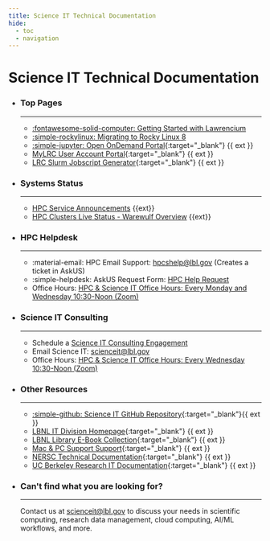 ```yaml
---
title: Science IT Technical Documentation
hide:
  - toc
  - navigation
---
```


# **Science IT Technical Documentation**


<div class="grid cards" markdown>

-   ### **Top Pages**

    ---

    - [:fontawesome-solid-computer: Getting Started with Lawrencium](hpc/getting-started.md) 
    - [:simple-rockylinux: Migrating to Rocky Linux 8 ](hpc/rocky8-migration.md)
    - [:simple-jupyter: Open OnDemand Portal](https://lrc-ondemand.lbl.gov/){:target="_blank"} {{ ext }} 
    - [MyLRC User Account Portal](https://mylrc.lbl.gov/){:target="_blank"} {{ ext }} 
    - [LRC Slurm Jobscript Generator](https://lbnl-science-it.github.io/lrc-jobscript/src/lrc-calculator.html){:target="_blank"} {{ ext }}

-   ### **Systems Status**

    ---

    - [HPC Service Announcements](https://it.lbl.gov/service/scienceit/high-performance-computing/status/) {{ext}}
    - [HPC Clusters Live Status - Warewulf Overview](hpc/status.md) {{ext}}

-   ### **HPC Helpdesk**

    ---

    <!--Contact us for help with debugging jobs, software installation, user account management and more.-->

    - :material-email: HPC Email Support: <a href="mailto:hpcshelp@lbl.gov">hpcshelp@lbl.gov</a> (Creates a ticket in AskUS)
    - :simple-helpdesk: AskUS Request Form: <a href="https://lbl.servicenowservices.com/lbl/service_description.do?sysparm_svcdescid=b745a27cdb24360087de72840f9619cc">HPC Help Request</a>
    - Office Hours: <a href="https://go.lbl.gov/scienceit-officehours-zoom">HPC & Science IT Office Hours: Every Monday and Wednesday 10:30-Noon (Zoom)</a>

-   ### **Science IT Consulting**

    ---

    <!-- Contact us to discuss your needs in scientific computing, research data management, cloud computing, AI/ML workflows, and more. -->

    - Schedule a <a href="https://go.lbl.gov/scienceit">Science IT Consulting Engagement</a>
    - Email Science IT: <a href="mailto:scienceit@lbl.gov">scienceit@lbl.gov</a>    
    - Office Hours: <a href="https://go.lbl.gov/scienceit-officehours-zoom">HPC & Science IT Office Hours: Every Wednesday 10:30-Noon (Zoom)</a>

-   ### **Other Resources**

    ---

    - [:simple-github: Science IT GitHub Repository](https://github.com/lbnl-science-it){:target="_blank"}{{ ext }}
    - [LBNL IT Division Homepage](https://it.lbl.gov){:target="_blank"} {{ ext }}
    - [LBNL Library E-Book Collection](https://commons.lbl.gov/display/rst/E-Books){:target="_blank"} {{ ext }}
    - [Mac & PC Support Support](https://it.lbl.gov/group/it-support-services/workstation-support/){:target="_blank"} {{ ext }}
    - [NERSC Technical Documentation](https://docs.nersc.gov){:target="_blank"} {{ ext }}
    - [UC Berkeley Research IT Documentation](https://docs-research-it.berkeley.edu/){:target="_blank"} {{ ext }}

-   ### **Can't find what you are looking for?**

    ---


    Contact us at <a href="mailto:scienceit@lbl.gov">scienceit@lbl.gov</a> to discuss your needs in scientific computing, research data management, cloud computing, AI/ML workflows, and more.

</div>





